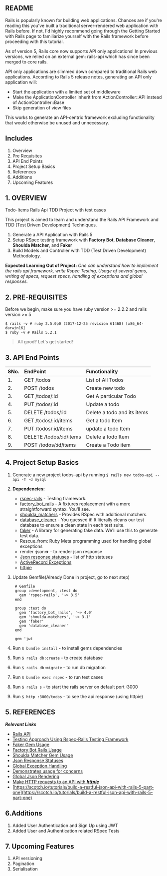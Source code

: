 ## README

Rails is popularly known for building web applications. Chances are if you're reading this you've built a traditional server-rendered web application with Rails before. If not, I'd highly recommend going through the Getting Started with Rails page to familiarize yourself with the Rails framework before proceeding with this tutorial.

As of version 5, Rails core now supports API only applications! In previous versions, we relied on an external gem: rails-api which has since been merged to core rails.

API only applications are slimmed down compared to traditional Rails web applications. According to Rails 5 release notes, generating an API only application will:

* Start the application with a limited set of middleware
* Make the ApplicationController inherit from ActionController::API instead of ActionController::Base
* Skip generation of view files

This works to generate an API-centric framework excluding functionality that would otherwise be unused and unnecessary.

## Includes

1. Overview
2. Pre Requisites
3. API End Points
4. Project Setup Basics
5. References
6. Additions
7. Upcoming Features

## 1. OVERVIEW 

Todo-Items Rails Api TDD Project with test cases

This project is aimed to learn and understand the Rails API Framework and TDD (Test Driven Development) Techniques.
1. Generate a API Application with Rails 5
2. Setup RSpec testing framework with **Factory Bot**, **Database Cleaner**, **Shoulda Matcher**, and **Faker**
3. Build Models and Controller with TDD (Test Driven Development) Methodology.

**Expected Learning Out of Project:**
*One can understand how to implement the rails api framework, write Rspec Testing, Usage of several gems, writing of specs, request specs, handling of exceptions and global responses.*
 
## 2. PRE-REQUISITES
Before we begin, make sure you have ruby version >= 2.2.2 and rails version >= 5

```
$ rails -v # ruby 2.5.0p0 (2017-12-25 revision 61468) [x86_64-darwin16]
$ ruby -v # Rails 5.2.1
```

> All good? Let's get started!

## 3. API End Points
| SNo.   | EndPoint                  | Functionality                 |
| :----  | :--------                 | :------------                 |
| 1.     | GET /todos                | List of All Todos             |
| 2.     | POST /todos               | Create new todo               | 
| 3.     | GET /todos/:id            | Get A particular Todo         |
| 4.     | PUT /todos/:id            | Update a todo                 |
| 5.     | DELETE /todos/:id         | Delete a todo and its items   |
| 6.     | GET /todos/:id/items      | Get a todo Item               |
| 7.     | PUT /todos/:id/items      | update a todo Item            |
| 8.     | DELETE /todos/:id/items   | Delete a todo Item            |
| 9.     | POST /todos/:id/items     | Create a Todo item            |
        
## 4. Project Setup Basics
1. Generate a new project todos-api by running ```$ rails new todos-api --api -T -d mysql ```

2. **Dependencies:**
    - [rspec-rails](https://guides.rubyonrails.org/v3.2.9/testing.html) - Testing framework.
    - [factory_bot_rails](https://github.com/thoughtbot/factory_bot_rails) - A fixtures replacement with a more straightforward syntax. You'll see.
    - [shoulda_matchers](https://github.com/thoughtbot/shoulda-matchers) - Provides RSpec with additional matchers.
    - [database_cleaner](https://github.com/DatabaseCleaner/database_cleaner) - You guessed it! It literally cleans our test database to ensure a clean state in each test suite.
    - [faker](https://github.com/stympy/faker) - A library for generating fake data. We'll use this to generate test data.  
    - Rescue_from: Ruby Meta programming used for handling global exceptions
    - render :json=> - to render json response
    - [Json response statuses](https://guides.rubyonrails.org/layouts_and_rendering.html#the-location-option) - list of http statuses
    - [ActiveRecord Exceptions](https://www.rubydoc.info/docs/rails/3.1.1/ActiveRecord/ActiveRecordError)
    - [httpie](https://httpie.org/)
   
3. Update Gemfile(Already Done in project, go to next step)
   ```
    # Gemfile
    group :development, :test do
      gem 'rspec-rails', '~> 3.5'
    end
    
    group :test do
      gem 'factory_bot_rails', '~> 4.0'
      gem 'shoulda-matchers', '~> 3.1'
      gem 'faker'
      gem 'database_cleaner'
    end
    
    gem 'jwt
    ```  

4. Run ```$ bundle install``` - to install gems dependencies   
5. Run ```$ rails db:create```  - to create database
6. Run ```$ rails db:migrate``` -  to run db migration
7. Run ```$ bundle exec rspec``` -  to run test cases
8. Run ```$ rails s``` -  to start the rails server on default port :3000
9. Run ```$ http :3000/todos``` -  to see the api response (using httpie)

## 5. REFERENCES
**_Relevant Links_**   
- [Rails API](https://github.com/rails-api/rails-api) 
- [Testing Approach Using Rspec-Rails Testing Framework](https://guides.rubyonrails.org/v3.2.9/testing.html)
- [Faker Gem Usage](https://github.com/stympy/faker)
- [Factory Bot Rails Usage](https://github.com/thoughtbot/factory_bot_rails)
- [Shoulda Matcher Gem Usage](https://github.com/thoughtbot/shoulda-matchers)
- [Json Response Statuses](https://guides.rubyonrails.org/layouts_and_rendering.html#the-location-option	)
- [Global Exception Handling](https://api.rubyonrails.org/classes/ActiveSupport/Rescuable/ClassMethods.html)
- [Demonstrates usage for concerns](https://api.rubyonrails.org/classes/ActiveSupport/Concern.html)
- [Global Json Rendering](https://apidock.com/rails/ActionController/Base/render) 
- [Make HTTP requests to an API with **_httpie_**](https://httpie.org/)
- [https://scotch.io/tutorials/build-a-restful-json-api-with-rails-5-part-one](https://scotch.io/tutorials/build-a-restful-json-api-with-rails-5-part-one) 
 

## 6.Additions
1. Added User Authentication and Sign Up using JWT
2. Added User and Authentication related RSpec Tests

## 7. Upcoming Features
1. API versioning
2. Pagination
3. Serialisation
    
      
    

        